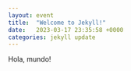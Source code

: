 ```yaml
---
layout: event
title:  "Welcome to Jekyll!"
date:   2023-03-17 23:35:58 +0000
categories: jekyll update
---
```

Hola, mundo!